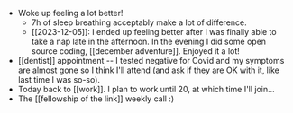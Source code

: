 - Woke up feeling a lot better!
  - 7h of sleep breathing acceptably make a lot of difference.
  - [[2023-12-05]]: I ended up feeling better after I was finally able to take a nap late in the afternoon. In the evening I did some open source coding, [[december adventure]]. Enjoyed it a lot!
- [[dentist]] appointment -- I tested negative for Covid and my symptoms are almost gone so I think I'll attend (and ask if they are OK with it, like last time I was so-so).
- Today back to [[work]]. I plan to work until 20, at which time I'll join...
- The [[fellowship of the link]] weekly call :)
